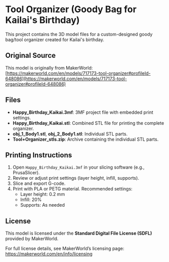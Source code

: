  # Tool Organizer (Goody Bag for Kailai's Birthday)

 This project contains the 3D model files for a custom-designed goody bag/tool organizer created for Kailai's birthday.

## Original Source

This model is originally from MakerWorld:
[https://makerworld.com/en/models/717173-tool-organizer#profileId-648086](https://makerworld.com/en/models/717173-tool-organizer#profileId-648086)

## Files

 - **Happy_Birthday_Kaikai.3mf**: 3MF project file with embedded print settings.
 - **Happy_Birthday_Kaikai.stl**: Combined STL file for printing the complete organizer.
 - **obj_1_Body1.stl**, **obj_2_Body1.stl**: Individual STL parts.
 - **Tool+Organizer_stls.zip**: Archive containing the individual STL parts.

 ## Printing Instructions

 1. Open `Happy_Birthday_Kaikai.3mf` in your slicing software (e.g., PrusaSlicer).
 2. Review or adjust print settings (layer height, infill, supports).
 3. Slice and export G-code.
 4. Print with PLA or PETG material. Recommended settings:
    - Layer height: 0.2 mm
    - Infill: 20%
    - Supports: As needed

## License

This model is licensed under the **Standard Digital File License (SDFL)** provided by MakerWorld.

For full license details, see MakerWorld’s licensing page:
https://makerworld.com/en/info/licensing